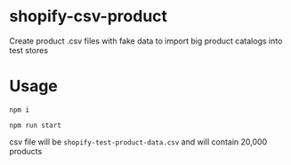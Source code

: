 # shopify-csv-product

Create product .csv files with fake data to import big product catalogs into test stores

# Usage
`npm i`

`npm run start`

csv file will be `shopify-test-product-data.csv` and will contain 20,000 products
